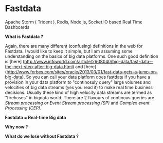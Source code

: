 # Fastdata
Apache Storm ( Trident ), Redis, Node.js, Socket.IO based Real Time Dashboards

**What is Fastdata ?**

Again, there are many different (confusing) definitions in the web for Fastdata. I would like to keep it simple, but I am assuming some understanding on the basics of big data platforms. One such good definition is [here] (http://www.infoworld.com/article/2608040/big-data/fast-data--the-next-step-after-big-data.html) and [here] (http://www.forbes.com/sites/oracle/2013/03/01/fast-data-gets-a-jump-on-big-data). So you can call your data platform does fastdata if you have a provision in your data platform to "continosuly query" large volumes and velocities of big data streams (yes you read it) to make real time business decisions. Usually these kind of high velocity data streams are termed as "firehoses" in bigdata world. There are 2 flavours of continous queries are *Stream processing or Event Stream processing (SP)* and *Complex event Processing (CEP)*.

**Fastdata = Real-time Big data**

**Why now ?**

**What do we lose without Fastdata ?**
